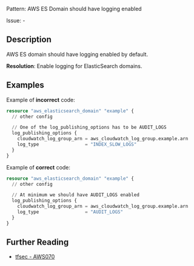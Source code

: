 Pattern: AWS ES Domain should have logging enabled

Issue: -

## Description

AWS ES domain should have logging enabled by default.

**Resolution**: Enable logging for ElasticSearch domains.

## Examples

Example of **incorrect** code:

```terraform
resource "aws_elasticsearch_domain" "example" {
  // other config

  // One of the log_publishing_options has to be AUDIT_LOGS
  log_publishing_options {
    cloudwatch_log_group_arn = aws_cloudwatch_log_group.example.arn
    log_type                 = "INDEX_SLOW_LOGS"
  }
}
```

Example of **correct** code:

```terraform
resource "aws_elasticsearch_domain" "example" {
  // other config

  // At minimum we should have AUDIT_LOGS enabled
  log_publishing_options {
    cloudwatch_log_group_arn = aws_cloudwatch_log_group.example.arn
    log_type                 = "AUDIT_LOGS"
  }
}
```

## Further Reading

* [tfsec - AWS070](https://tfsec.dev/docs/aws/AWS070/)